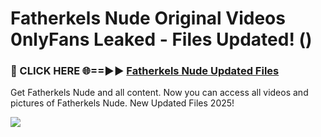 # Fatherkels Nude Original Videos 0nlyFans Leaked - Files Updated! ()

<h3>🔴 CLICK HERE 🌐==►► <a href="https://tinyurl.com/leaks-videos" rel="nofollow">Fatherkels Nude Updated Files</a></h3>

Get Fatherkels Nude and all content. Now you can access all videos and pictures of Fatherkels Nude. New Updated Files 2025!

[![](https://i.imgur.com/KQgVmj3.gif)](https://tinyurl.com/leaks-videos)